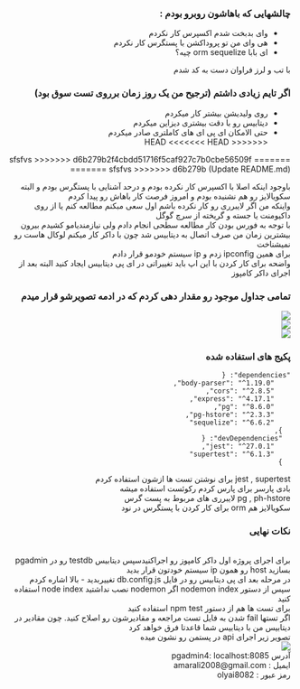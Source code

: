 <div dir="rtl">
<h3>چالشهایی که باهاشون روبرو بودم :</h3>

<ul>
  <li> وای بدبخت شدم اکسپرس کار نکردم </li>
  <li>هی وای من تو پروداکشن با پستگرس کار نکردم</li>
  <li>ای بابا orm sequelize چیه؟ </li>
</ul>
با تب و لرز فراوان دست به کد شدم

<h3> اگر تایم زیادی داشتم (ترجیح من یک روز زمان برروی تست سوق بود)</h3>
<ul>
  <li>روی ولیدیشن بیشتر کار میکردم</li>
  <li>دیتابیس رو با دقت بیشتری دیزاین میکردم</li>
  <li>حتی الامکان ای پی ای های کاملتری صادر میکردم</li>
<<<<<<< HEAD
<<<<<<< HEAD
</ul>
=======
</ul>sfsfvs
>>>>>>> d6b279b2f4cbdd51716f5caf927c7b0cbe56509f
=======
</ul>sfsfvs
>>>>>>> d6b279b (Update README.md)

باوجود اینکه اصلا با اکسپرس کار نکرده بودم و درحد آشنایی با پستگرس بودم و البته سکویالایز رو هم نشنیده بودم و امروز فرصت کار باهاش رو پیدا کردم
<br/>
واینکه من اگر لایبرری رو کار نکرده باشم اول سعی مبکنم مطالعه کنم یا از روی داکیومنت یا جسته و گریخته از سرچ گوگل
<br/>
با توجه به فورس بودن کار مطالعه سطحی انجام دادم ولی نیازمندیامو کشیدم بیرون
<br/>
بیشترین زمان من صرف اتصال به دیتابیس شد چون با داکر کار میکنم لوکال هاست رو نمیشناخت
<br/>
برای همین ipconfig زدم و ip سیستم خودمو قرار دادم
<br/>
واضحه برای کار کردن با این اپ باید تغییراتی در ای پی دیتابیس ایجاد کنید البته بعد از اجرای داکر کامپوز
<br/>

<h3>تمامی جداول موجود رو مقدار دهی کردم که در ادمه تصویرشو قرار میدم</h3>
<image src="https://user-images.githubusercontent.com/19631319/119871122-64316f80-bf37-11eb-8191-bb73b3816586.png"/>

</br>

<image src="https://user-images.githubusercontent.com/19631319/119871327-93e07780-bf37-11eb-92a4-d7b572743ac1.png"/>

</br>

<image src="https://user-images.githubusercontent.com/19631319/119871404-a8247480-bf37-11eb-81d2-38cb55b9ae2a.png"/>

</br>

<h3>پکیج های استفاده شده</h3>
  <code>"dependencies": {
    "body-parser": "^1.19.0",
    "cors": "^2.8.5",
    "express": "^4.17.1",
    "pg": "^8.6.0",
    "pg-hstore": "^2.3.3",
    "sequelize": "^6.6.2"
  },
  "devDependencies": {
    "jest": "^27.0.1",
    "supertest": "^6.1.3"
  }
  </code>
  <br/>
  jest , supertest برای نوشتن تست ها ازشون استفاده کردم
  <br/>
  بادی پارسر برای پارس کردم رکوئست استفاده میشه
  <br/>
  pg , ph-hstore لایبرری های مربوط به پست گرس
   <br/>
   سکویالایز هم orm برای کار کردن با پستگرس در نود
   <br/>

   <h3>نکات نهایی</h3>
   <br/>
   برای اجرای پروژه اول داکر کامپوز رو اجراکنیدسپس دیتابیس testdb رو در pgadmin بسازید host رو همون ip سیستم خودتون قرار بدید
   <br/>
   در مرحله بعد ای پی دیتابیس رو در فایل db.config.js تغییربدید - بالا اشاره کردم
   <br/>
   سپس از دستور nodemon index اگر nodemon نصب نداشتید node index استفاده کنید
   <br/>
   برای تست ها هم از دستور npm test استفاده کنید
   <br/>
   اگر تستها fail شدن به فایل تست مراجعه و مقادیرشون رو اصلاح کنید. چون مقادیر در دیتابیس من با دیتابیس شما قاعدتا فرق خواهد کرد
   <br/>
   تصویر زیر اجرای api در پستمن رو نشون میده
   <br/>
   <image src="https://user-images.githubusercontent.com/19631319/119873632-f9cdfe80-bf39-11eb-93de-a4db3b2599ea.png"/>
   <br/>
   آدرس pgadmin4: localhost:8085
   <br/>
   ایمیل : amarali2008@gmail.com
   <br/>
   رمز عبور : olyai8082
   <br/>
   <br/>
   <br/>
</div>
